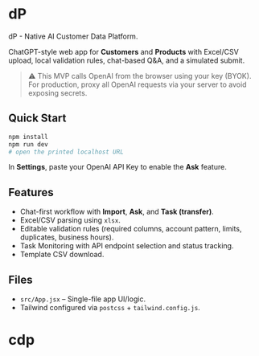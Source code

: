 # dP

dP - Native AI Customer Data Platform.

ChatGPT-style web app for **Customers** and **Products** with Excel/CSV upload, local validation rules, chat-based Q&A, and a simulated submit.

> ⚠️ This MVP calls OpenAI from the browser using your key (BYOK). For production, proxy all OpenAI requests via your server to avoid exposing secrets.

## Quick Start
```bash
npm install
npm run dev
# open the printed localhost URL
```
In **Settings**, paste your OpenAI API Key to enable the **Ask** feature.

## Features
- Chat-first workflow with **Import**, **Ask**, and **Task (transfer)**.
- Excel/CSV parsing using `xlsx`.
- Editable validation rules (required columns, account pattern, limits, duplicates, business hours).
- Task Monitoring with API endpoint selection and status tracking.
- Template CSV download.

## Files
- `src/App.jsx` – Single-file app UI/logic.
- Tailwind configured via `postcss` + `tailwind.config.js`.
# cdp

